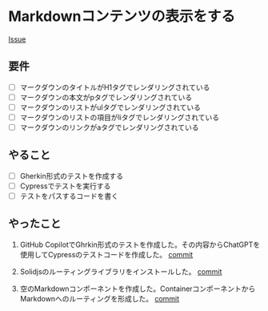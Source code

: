 # Markdownコンテンツの表示をする

[Issue](https://github.com/yamashita-kenngo/test-driven-solidjs/issues/2)

## 要件

- [ ] マークダウンのタイトルがH1タグでレンダリングされている
- [ ] マークダウンの本文がpタグでレンダリングされている
- [ ] マークダウンのリストがulタグでレンダリングされている
- [ ] マークダウンのリストの項目がliタグでレンダリングされている
- [ ] マークダウンのリンクがaタグでレンダリングされている

## やること

- [ ] Gherkin形式のテストを作成する
- [ ] Cypressでテストを実行する
- [ ] テストをパスするコードを書く

## やったこと

1. GitHub CopilotでGhrkin形式のテストを作成した。その内容からChatGPTを使用してCypressのテストコードを作成した。 [commit](https://github.com/yamashita-kenngo/test-driven-solidjs/pull/3/commits/67e63a849fc9b7659398d0ef9c8afc2f005bc748)

2. Solidjsのルーティングライブラリをインストールした。 [commit](https://github.com/yamashita-kenngo/test-driven-solidjs/pull/3/commits/160f2b22da14acc620445f115c171340379fc05e)

3. 空のMarkdownコンポーネントを作成した。ContainerコンポーネントからMarkdownへのルーティングを形成した。 [commit](https://github.com/yamashita-kenngo/test-driven-solidjs/pull/3/commits/5ad37dc6ea46843bdcfdb1277868e4a2eeaf1d81)